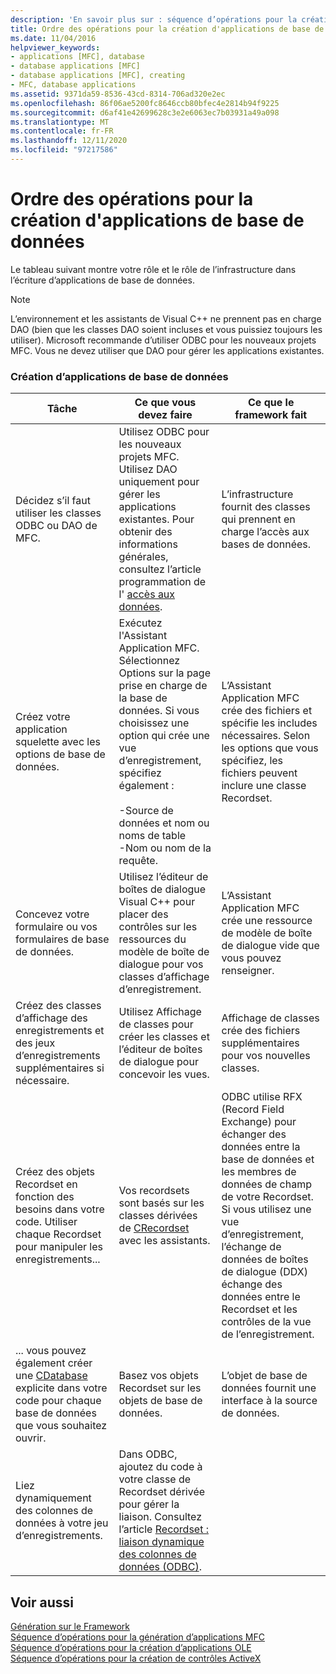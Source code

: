 ```yaml
---
description: 'En savoir plus sur : séquence d’opérations pour la création d’applications de base de données'
title: Ordre des opérations pour la création d'applications de base de données
ms.date: 11/04/2016
helpviewer_keywords:
- applications [MFC], database
- database applications [MFC]
- database applications [MFC], creating
- MFC, database applications
ms.assetid: 9371da59-8536-43cd-8314-706ad320e2ec
ms.openlocfilehash: 86f06ae5200fc8646ccb80bfec4e2814b94f9225
ms.sourcegitcommit: d6af41e42699628c3e2e6063ec7b03931a49a098
ms.translationtype: MT
ms.contentlocale: fr-FR
ms.lasthandoff: 12/11/2020
ms.locfileid: "97217586"
---
```

# <a name="sequence-of-operations-for-creating-database-applications"></a>Ordre des opérations pour la création d'applications de base de données

Le tableau suivant montre votre rôle et le rôle de l’infrastructure dans l’écriture d’applications de base de données.

> [!NOTE]
> L’environnement et les assistants de Visual C++ ne prennent pas en charge DAO (bien que les classes DAO soient incluses et vous puissiez toujours les utiliser). Microsoft recommande d’utiliser ODBC pour les nouveaux projets MFC. Vous ne devez utiliser que DAO pour gérer les applications existantes.

### <a name="creating-database-applications"></a>Création d’applications de base de données

|Tâche|Ce que vous devez faire|Ce que le framework fait|
|----------|------------|------------------------|
|Décidez s’il faut utiliser les classes ODBC ou DAO de MFC.|Utilisez ODBC pour les nouveaux projets MFC. Utilisez DAO uniquement pour gérer les applications existantes. Pour obtenir des informations générales, consultez l’article programmation de l' [accès aux données](../data/data-access-programming-mfc-atl.md).|L’infrastructure fournit des classes qui prennent en charge l’accès aux bases de données.|
|Créez votre application squelette avec les options de base de données.|Exécutez l'Assistant Application MFC. Sélectionnez Options sur la page prise en charge de la base de données. Si vous choisissez une option qui crée une vue d’enregistrement, spécifiez également :<br /><br />-Source de données et nom ou noms de table<br />-Nom ou nom de la requête.|L’Assistant Application MFC crée des fichiers et spécifie les includes nécessaires. Selon les options que vous spécifiez, les fichiers peuvent inclure une classe Recordset.|
|Concevez votre formulaire ou vos formulaires de base de données.|Utilisez l’éditeur de boîtes de dialogue Visual C++ pour placer des contrôles sur les ressources du modèle de boîte de dialogue pour vos classes d’affichage d’enregistrement.|L’Assistant Application MFC crée une ressource de modèle de boîte de dialogue vide que vous pouvez renseigner.|
|Créez des classes d’affichage des enregistrements et des jeux d’enregistrements supplémentaires si nécessaire.|Utilisez Affichage de classes pour créer les classes et l’éditeur de boîtes de dialogue pour concevoir les vues.|Affichage de classes crée des fichiers supplémentaires pour vos nouvelles classes.|
|Créez des objets Recordset en fonction des besoins dans votre code. Utiliser chaque Recordset pour manipuler les enregistrements...|Vos recordsets sont basés sur les classes dérivées de [CRecordset](../mfc/reference/crecordset-class.md) avec les assistants.|ODBC utilise RFX (Record Field Exchange) pour échanger des données entre la base de données et les membres de données de champ de votre Recordset. Si vous utilisez une vue d’enregistrement, l’échange de données de boîtes de dialogue (DDX) échange des données entre le Recordset et les contrôles de la vue de l’enregistrement.|
|... vous pouvez également créer une [CDatabase](../mfc/reference/cdatabase-class.md) explicite dans votre code pour chaque base de données que vous souhaitez ouvrir.|Basez vos objets Recordset sur les objets de base de données.|L’objet de base de données fournit une interface à la source de données.|
|Liez dynamiquement des colonnes de données à votre jeu d’enregistrements.|Dans ODBC, ajoutez du code à votre classe de Recordset dérivée pour gérer la liaison. Consultez l’article [Recordset : liaison dynamique des colonnes de données (ODBC)](../data/odbc/recordset-dynamically-binding-data-columns-odbc.md).||

## <a name="see-also"></a>Voir aussi

[Génération sur le Framework](../mfc/building-on-the-framework.md)<br/>
[Séquence d’opérations pour la génération d’applications MFC](../mfc/sequence-of-operations-for-building-mfc-applications.md)<br/>
[Séquence d’opérations pour la création d’applications OLE](../mfc/sequence-of-operations-for-creating-ole-applications.md)<br/>
[Séquence d’opérations pour la création de contrôles ActiveX](../mfc/sequence-of-operations-for-creating-activex-controls.md)
